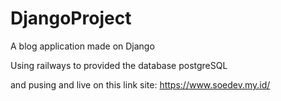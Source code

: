 # DjangoProject
A blog application made on Django

Using railways to provided the database postgreSQL

and pusing and live on this link site: https://www.soedev.my.id/